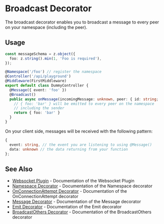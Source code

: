 # Broadcast Decorator

The broadcast decorator enables you to broadcast a message to every peer on your namespace (including the peer).

## Usage

```typescript
const messageSchema = z.object({
  foo: z.string().min(1, 'Foo is required'),
});

@Namespace('/foo') // register the namespace
@Controller('/api/playground')
@Middleware(FirstMiddleware)
export default class DummyController {
  @Message({ event: 'foo' })
  @Broadcast()
  public async onMessage(incomingMessage: unknown, peer: { id: string; ip: string; }): Promise<Record<string, string>> {
    // { foo: 'bar' } will be emitted to every peer on the namespace
    // including the sender
    return { foo: 'bar' }
  }
}
```

On your client side, messages will be received with the following pattern:

```typescript
{ 
  event: string, // the event you are listening to using @Message()
  data: unknown // the data returning from your function
};
```

## See Also

- [Websocket Plugin](./websocket-plugin.md) - Documentation of the Websocket Plugin
- [Namespace Decorator](./namespace-decorator.md) - Documentation of the Namespace decorator
- [OnConnectionAttempt Decorator](./on-connection-attempt-decorator.md) - Documentation of the OnConnectionAttempt decorator
- [Message Decorator](./message-decorator.md) - Documentation of the Message decorator
- [Emit Decorator](./emit-decorator.md) - Documentation of the Emit decorator
- [BroadcastOthers Decorator](./broadcast-others-decorator.md) - Documentation of the BroadcastOthers decorator